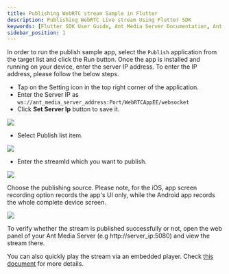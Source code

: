 ```yaml
---
title: Publishing WebRTC stream Sample in Flutter
description: Publishing WebRTC Live stream Using Flutter SDK 
keywords: [Flutter SDK User Guide, Ant Media Server Documentation, Ant Media Server Tutorials]
sidebar_position: 1
---
```


In order to run the publish sample app, select the `Publish` application from the target list and click the Run button. Once the app is installed and running on your device, enter the server IP address. To enter the IP address, please follow the below steps.

* Tap on the Setting icon in the top right corner of the application.
* Enter the Server IP as          `ws://ant_media_server_address:Port/WebRTCAppEE/websocket`
* Click **Set Server Ip** button to save it.

![](@site/static/img/IMG_F1372DF3182B-1(2).jpeg)

 - Select Publish list item.

![](@site/static/img/image-1654687508699.png)  

 - Enter the streamId which you want to publish.

![](@site/static/img/image-1654687625473.png) 

Choose the publishing source. Please note, for the iOS, app screen recording option records the app's UI only, while the Android app records the whole complete device screen.

![](@site/static/img/image-1654687706637.png)

To verify whether the stream is published successfully or not,  open the web panel of your Ant Media Server (e.g http://server_ip:5080) and view the stream there.

You can also quickly play the stream via an embedded player. Check [this document](https://antmedia.io/docs/guides/playing-live-stream/embedded-web-player/) for more details.
